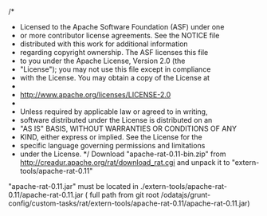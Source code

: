 /*
 * Licensed to the Apache Software Foundation (ASF) under one
 * or more contributor license agreements.  See the NOTICE file
 * distributed with this work for additional information
 * regarding copyright ownership.  The ASF licenses this file
 * to you under the Apache License, Version 2.0 (the
 * "License"); you may not use this file except in compliance
 * with the License.  You may obtain a copy of the License at
 *
 *   http://www.apache.org/licenses/LICENSE-2.0
 *
 * Unless required by applicable law or agreed to in writing,
 * software distributed under the License is distributed on an
 * "AS IS" BASIS, WITHOUT WARRANTIES OR CONDITIONS OF ANY
 * KIND, either express or implied.  See the License for the
 * specific language governing permissions and limitations
 * under the License.
 */
Download "apache-rat-0.11-bin.zip" from http://creadur.apache.org/rat/download_rat.cgi and unpack it to 
"extern-tools/apache-rat-0.11"

"apache-rat-0.11.jar" must be located in ./extern-tools/apache-rat-0.11/apache-rat-0.11.jar
( full path from git root /odatajs/grunt-config/custom-tasks/rat/extern-tools/apache-rat-0.11/apache-rat-0.11.jar)
